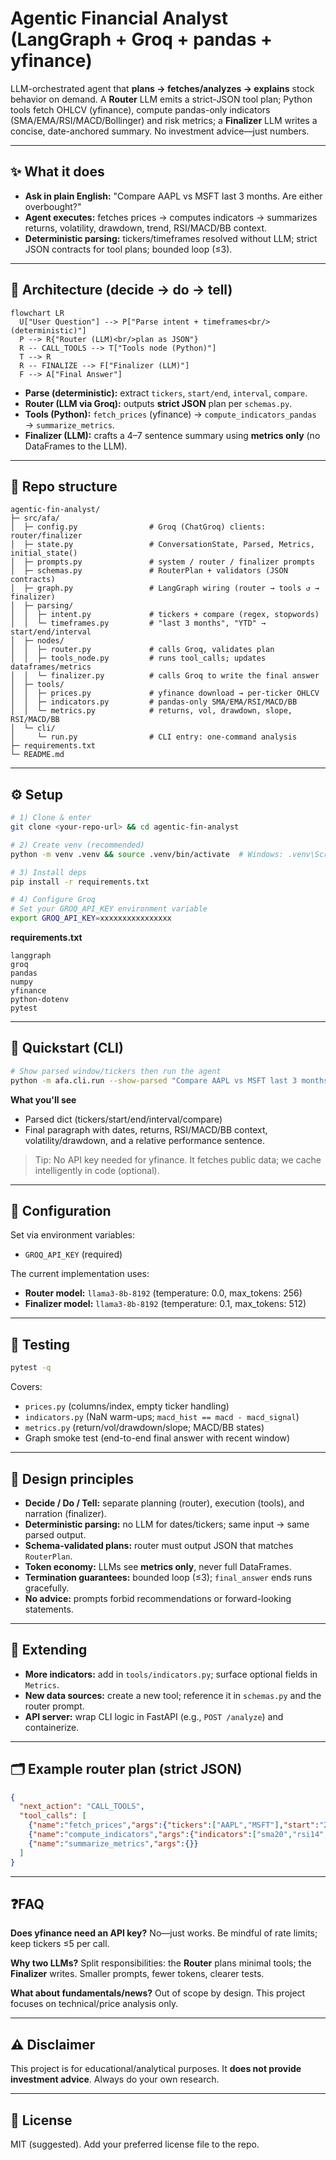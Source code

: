 # Agentic Financial Analyst (LangGraph + Groq + pandas + yfinance)

LLM-orchestrated agent that **plans → fetches/analyzes → explains** stock behavior on demand.
A **Router** LLM emits a strict-JSON tool plan; Python tools fetch OHLCV (yfinance), compute pandas-only indicators (SMA/EMA/RSI/MACD/Bollinger) and risk metrics; a **Finalizer** LLM writes a concise, date-anchored summary. No investment advice—just numbers.

---

## ✨ What it does

* **Ask in plain English:** "Compare AAPL vs MSFT last 3 months. Are either overbought?"
* **Agent executes:** fetches prices → computes indicators → summarizes returns, volatility, drawdown, trend, RSI/MACD/BB context.
* **Deterministic parsing:** tickers/timeframes resolved without LLM; strict JSON contracts for tool plans; bounded loop (≤3).

---

## 🧠 Architecture (decide → do → tell)

```mermaid
flowchart LR
  U["User Question"] --> P["Parse intent + timeframes<br/>(deterministic)"]
  P --> R{"Router (LLM)<br/>plan as JSON"}
  R -- CALL_TOOLS --> T["Tools node (Python)"]
  T --> R
  R -- FINALIZE --> F["Finalizer (LLM)"]
  F --> A["Final Answer"]
```

* **Parse (deterministic):** extract `tickers`, `start/end`, `interval`, `compare`.
* **Router (LLM via Groq):** outputs **strict JSON** plan per `schemas.py`.
* **Tools (Python):** `fetch_prices` (yfinance) → `compute_indicators_pandas` → `summarize_metrics`.
* **Finalizer (LLM):** crafts a 4–7 sentence summary using **metrics only** (no DataFrames to the LLM).

---

## 📁 Repo structure

```
agentic-fin-analyst/
├─ src/afa/
│  ├─ config.py                # Groq (ChatGroq) clients: router/finalizer
│  ├─ state.py                 # ConversationState, Parsed, Metrics, initial_state()
│  ├─ prompts.py               # system / router / finalizer prompts
│  ├─ schemas.py               # RouterPlan + validators (JSON contracts)
│  ├─ graph.py                 # LangGraph wiring (router → tools ↺ → finalizer)
│  ├─ parsing/
│  │  ├─ intent.py             # tickers + compare (regex, stopwords)
│  │  └─ timeframes.py         # "last 3 months", "YTD" → start/end/interval
│  ├─ nodes/
│  │  ├─ router.py             # calls Groq, validates plan
│  │  ├─ tools_node.py         # runs tool_calls; updates dataframes/metrics
│  │  └─ finalizer.py          # calls Groq to write the final answer
│  ├─ tools/
│  │  ├─ prices.py             # yfinance download → per-ticker OHLCV
│  │  ├─ indicators.py         # pandas-only SMA/EMA/RSI/MACD/BB
│  │  └─ metrics.py            # returns, vol, drawdown, slope, RSI/MACD/BB
│  └─ cli/
│     └─ run.py                # CLI entry: one-command analysis
├─ requirements.txt
└─ README.md
```

---

## ⚙️ Setup

```bash
# 1) Clone & enter
git clone <your-repo-url> && cd agentic-fin-analyst

# 2) Create venv (recommended)
python -m venv .venv && source .venv/bin/activate  # Windows: .venv\Scripts\activate

# 3) Install deps
pip install -r requirements.txt

# 4) Configure Groq
# Set your GROQ_API_KEY environment variable
export GROQ_API_KEY=xxxxxxxxxxxxxxxx
```

**requirements.txt**

```
langgraph
groq
pandas
numpy
yfinance
python-dotenv
pytest
```

---

## 🚀 Quickstart (CLI)

```bash
# Show parsed window/tickers then run the agent
python -m afa.cli.run --show-parsed "Compare AAPL vs MSFT last 3 months. Are either overbought?"
```

**What you'll see**

* Parsed dict (tickers/start/end/interval/compare)
* Final paragraph with dates, returns, RSI/MACD/BB context, volatility/drawdown, and a relative performance sentence.

> Tip: No API key needed for yfinance. It fetches public data; we cache intelligently in code (optional).

---

## 🔑 Configuration

Set via environment variables:

* `GROQ_API_KEY` (required)

The current implementation uses:
* **Router model:** `llama3-8b-8192` (temperature: 0.0, max_tokens: 256)
* **Finalizer model:** `llama3-8b-8192` (temperature: 0.1, max_tokens: 512)

---

## 🧪 Testing

```bash
pytest -q
```

Covers:

* `prices.py` (columns/index, empty ticker handling)
* `indicators.py` (NaN warm-ups; `macd_hist == macd - macd_signal`)
* `metrics.py` (return/vol/drawdown/slope; MACD/BB states)
* Graph smoke test (end-to-end final answer with recent window)

---

## 📏 Design principles

* **Decide / Do / Tell:** separate planning (router), execution (tools), and narration (finalizer).
* **Deterministic parsing:** no LLM for dates/tickers; same input → same parsed output.
* **Schema-validated plans:** router must output JSON that matches `RouterPlan`.
* **Token economy:** LLMs see **metrics only**, never full DataFrames.
* **Termination guarantees:** bounded loop (≤3); `final_answer` ends runs gracefully.
* **No advice:** prompts forbid recommendations or forward-looking statements.

---

## 🔧 Extending

* **More indicators:** add in `tools/indicators.py`; surface optional fields in `Metrics`.
* **New data sources:** create a new tool; reference it in `schemas.py` and the router prompt.
* **API server:** wrap CLI logic in FastAPI (e.g., `POST /analyze`) and containerize.

---

## 🗂 Example router plan (strict JSON)

```json
{
  "next_action": "CALL_TOOLS",
  "tool_calls": [
    {"name":"fetch_prices","args":{"tickers":["AAPL","MSFT"],"start":"2025-05-20","end":"2025-08-19","interval":"1d"}},
    {"name":"compute_indicators","args":{"indicators":["sma20","rsi14","macd"]}},
    {"name":"summarize_metrics","args":{}}
  ]
}
```

---

## ❓FAQ

**Does yfinance need an API key?**
No—just works. Be mindful of rate limits; keep tickers ≤5 per call.

**Why two LLMs?**
Split responsibilities: the **Router** plans minimal tools; the **Finalizer** writes. Smaller prompts, fewer tokens, clearer tests.

**What about fundamentals/news?**
Out of scope by design. This project focuses on technical/price analysis only.

---

## ⚠️ Disclaimer

This project is for educational/analytical purposes. It **does not provide investment advice**. Always do your own research.

---

## 📄 License

MIT (suggested). Add your preferred license file to the repo.